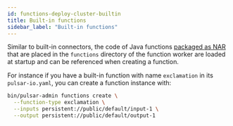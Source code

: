 ```yaml
---
id: functions-deploy-cluster-builtin
title: Built-in functions
sidebar_label: "Built-in functions"
---
```


Similar to built-in connectors, the code of Java functions [packaged as NAR](functions-package-java.md) that are placed in the `functions` directory of the function worker are loaded at startup and can be referenced when creating a function.

For instance if you have a built-in function with name `exclamation` in its `pulsar-io.yaml`, you can create a function instance with:

```bash
bin/pulsar-admin functions create \
  --function-type exclamation \
  --inputs persistent://public/default/input-1 \
  --output persistent://public/default/output-1
```

